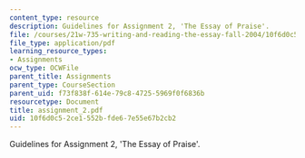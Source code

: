 ```yaml
---
content_type: resource
description: Guidelines for Assignment 2, 'The Essay of Praise'.
file: /courses/21w-735-writing-and-reading-the-essay-fall-2004/10f6d0c52ce1552bfde67e55e67b2cb2_assignment_2.pdf
file_type: application/pdf
learning_resource_types:
- Assignments
ocw_type: OCWFile
parent_title: Assignments
parent_type: CourseSection
parent_uid: f73f838f-614e-79c8-4725-5969f0f6836b
resourcetype: Document
title: assignment_2.pdf
uid: 10f6d0c5-2ce1-552b-fde6-7e55e67b2cb2
---
```

Guidelines for Assignment 2, 'The Essay of Praise'.

